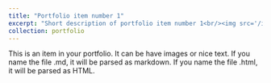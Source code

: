 ```yaml
---
title: "Portfolio item number 1"
excerpt: "Short description of portfolio item number 1<br/><img src='/images/Cat.jpeg'>"
collection: portfolio
---
```


This is an item in your portfolio. It can be have images or nice text. If you name the file .md, it will be parsed as markdown. If you name the file .html, it will be parsed as HTML. 


